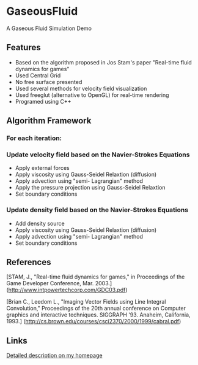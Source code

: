 # GaseousFluid 
A Gaseous Fluid Simulation Demo

## Features
 * Based on the algorithm proposed in Jos Stam's paper "Real-time fluid dynamics for games"
 * Used Central Grid
 * No free surface presented
 * Used several methods for velocity field visualization
 * Used freeglut (alternative to OpenGL) for real-time rendering
 * Programed using C++

## Algorithm Framework

### For each iteration:

### Update velocity field based on the Navier-Strokes Equations
 * Apply external forces
 * Apply viscosity using Gauss-Seidel Relaxtion (diffusion)
 * Apply advection using "semi- Lagrangian" method
 * Apply the pressure projection using Gauss-Seidel Relaxtion
 * Set boundary conditions
 
### Update density field based on the Navier-Strokes Equations
 * Add density source
 * Apply viscosity using Gauss-Seidel Relaxtion (diffusion)
 * Apply advection using "semi- Lagrangian" method
 * Set boundary conditions
 
## References
[STAM, J., "Real-time fluid dynamics for games," in Proceedings of the Game Developer Conference, Mar. 2003.]
(http://www.intpowertechcorp.com/GDC03.pdf)

[Brian C., Leedom L., "Imaging Vector Fields using Line Integral Convolution," Proceedings of the 20th
annual conference on Computer graphics and interactive techniques. SIGGRAPH '93. Anaheim, California, 1993.]
(http://cs.brown.edu/courses/csci2370/2000/1999/cabral.pdf)

## Links
[Detailed description on my homepage](http://zhanghaotian1994.com/projects/GaseousFluid/)
